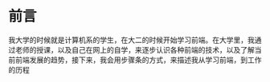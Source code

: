 # 前言
我大学的时候就是计算机系的学生，在大二的时候开始学习前端。在大学里，我通过老师的授课，以及自己在网上的自学，来逐步认识各种前端的技术，以及了解当前前端发展的趋势，接下来，我会用步骤条的方式，来描述我从学习前端，到工作的历程
